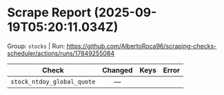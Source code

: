 # Scrape Report (2025-09-19T05:20:11.034Z)

Group: `stocks`  |  Run: https://github.com/AlbertoRoca96/scraping-checks-scheduler/actions/runs/17849255084

| Check | Changed | Keys | Error |
|---|:---:|:--|:--|
| `stock_ntdoy_global_quote` | — |  |  |
